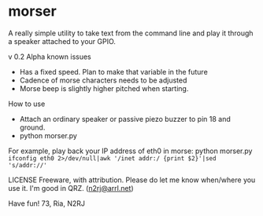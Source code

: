 # morser

A really simple utility to take text from the command line and play it through a speaker attached to your GPIO.

v 0.2 Alpha known issues
- Has a fixed speed. Plan to make that variable in the future
- Cadence of morse characters needs to be adjusted
- Morse beep is slightly higher pitched when starting.

How to use
- Attach an ordinary speaker or passive piezo buzzer to pin 18 and ground.
- python morser.py <whatever text you want to hear in morse code>

For example, play back your IP address of eth0 in morse:
python morser.py `ifconfig eth0 2>/dev/null|awk '/inet addr:/ {print $2}'|sed 's/addr://'`

LICENSE
Freeware, with attribution. Please do let me know when/where you use it. I'm good in QRZ. (n2rj@arrl.net)

Have fun!
73, Ria, N2RJ
